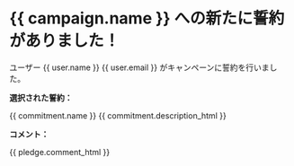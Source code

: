 # {{ campaign.name }} への新たに誓約がありました！

ユーザー {{ user.name }} {{ user.email }} がキャンペーンに誓約を行いました。

**選択された誓約：**

{{ commitment.name }}
{{ commitment.description_html }}

**コメント：**

{{ pledge.comment_html }}
